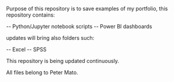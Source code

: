 Purpose of this repository is to save examples of my portfolio, this repository contains:


-- Python/Jupyter notebook scripts
-- Power BI dashboards

updates will bring also folders such:

-- Excel
-- SPSS

This repository is being updated continuously. 

All files belong to Peter Mato. 
